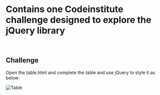 # Contains one Codeinstitute challenge designed to explore the jQuery library

<br>

## Challenge

Open the table.html and complete the table and use jQuery to style it as below:

![Table](https://s3-eu-west-1.amazonaws.com/codeinstitute/fullstack/05-interactive-front-end-development/tablejQuery.png "Table")
